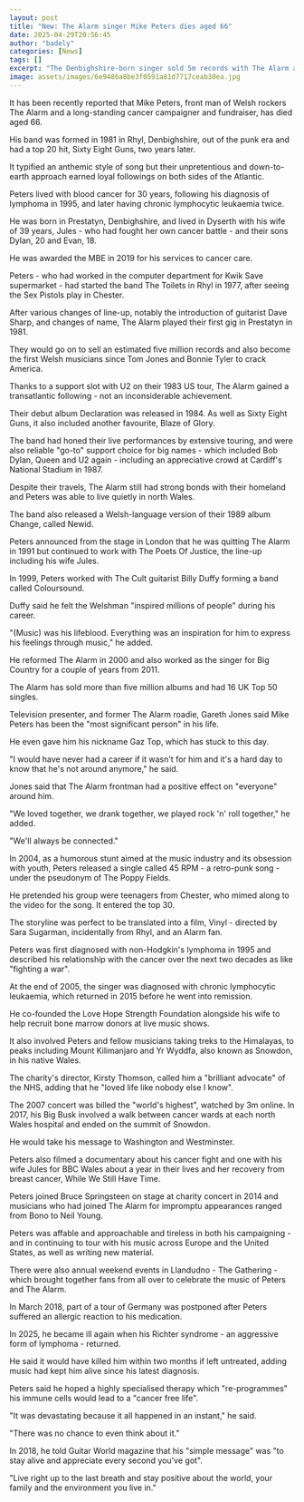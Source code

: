 ```yaml
---
layout: post
title: "New: The Alarm singer Mike Peters dies aged 66"
date: 2025-04-29T20:56:45
author: "badely"
categories: [News]
tags: []
excerpt: "The Denbighshire-born singer sold 5m records with The Alarm and lived with cancer over three decades."
image: assets/images/6e9486a8be3f0591a81d7717ceab30ea.jpg
---
```


It has been recently reported that Mike Peters, front man of Welsh rockers The Alarm and a long-standing cancer campaigner and fundraiser, has died aged 66.

His band was formed in 1981 in Rhyl, Denbighshire, out of the punk era and had a top 20 hit, Sixty Eight Guns, two years later.

It typified an anthemic style of song but their unpretentious and down-to-earth approach earned loyal followings on both sides of the Atlantic.

Peters lived with blood cancer for 30 years, following his diagnosis of lymphoma in 1995, and later having chronic lymphocytic leukaemia twice.

He was born in Prestatyn, Denbighshire, and lived in Dyserth with his wife of 39 years, Jules - who had fought her own cancer battle - and their sons Dylan, 20 and Evan, 18. 

He was awarded the MBE in 2019 for his services to cancer care.

Peters - who had worked in the computer department for Kwik Save supermarket - had started the band The Toilets in Rhyl in 1977, after seeing the Sex Pistols play in Chester.

After various changes of line-up, notably the introduction of guitarist Dave Sharp, and changes of name, The Alarm played their first gig in Prestatyn in 1981.

They would go on to sell an estimated five million records and also become the first Welsh musicians since Tom Jones and Bonnie Tyler to crack America.

Thanks to a support slot with U2 on their 1983 US tour, The Alarm gained a transatlantic following - not an inconsiderable achievement.

Their debut album Declaration was released in 1984. As well as Sixty Eight Guns, it also included another favourite, Blaze of Glory.

The band had honed their live performances by extensive touring, and were also reliable "go-to" support choice for big names - which included Bob Dylan, Queen and U2 again - including an appreciative crowd at Cardiff's National Stadium in 1987.

Despite their travels, The Alarm still had strong bonds with their homeland and Peters was able to live quietly in north Wales.

The band also released a Welsh-language version of their 1989 album Change, called Newid.

Peters announced from the stage in London that he was quitting The Alarm in 1991 but continued to work with The Poets Of Justice, the line-up including his wife Jules.

In 1999, Peters worked with The Cult guitarist Billy Duffy forming a band called Coloursound.

Duffy said he felt the Welshman "inspired millions of people" during his career.

"(Music) was his lifeblood. Everything was an inspiration for him to express his feelings through music," he added.

He reformed The Alarm in 2000 and also worked as the singer for Big Country for a couple of years from 2011.

The Alarm has sold more than five million albums and had 16 UK Top 50 singles.

Television presenter, and former The Alarm roadie, Gareth Jones said Mike Peters has been the "most significant person" in his life.

He even gave him his nickname Gaz Top, which has stuck to this day.

"I would have never had a career if it wasn't for him and it's a hard day to know that he's not around anymore," he said.

Jones said that The Alarm frontman had a positive effect on "everyone" around him.

"We loved together, we drank together, we played rock 'n' roll together," he added.

"We'll always be connected."

In 2004, as a humorous stunt aimed at the music industry and its obsession with youth, Peters released a single called 45 RPM - a retro-punk song - under the pseudonym of The Poppy Fields.

He pretended his group were teenagers from Chester, who mimed along to the video for the song. It entered the top 30.

The storyline was perfect to be translated into a film, Vinyl - directed by Sara Sugarman, incidentally from Rhyl, and an Alarm fan.

Peters was first diagnosed with non-Hodgkin's lymphoma in 1995 and described his relationship with the cancer over the next two decades as like "fighting a war".

At the end of 2005, the singer was diagnosed with chronic lymphocytic leukaemia, which returned in 2015 before he went into remission.

He co-founded the Love Hope Strength Foundation alongside his wife to help recruit bone marrow donors at live music shows. 

It also involved Peters and fellow musicians taking treks to the Himalayas, to peaks including Mount Kilimanjaro and Yr Wyddfa, also known as Snowdon, in his native Wales.

The charity's director, Kirsty Thomson, called him a "brilliant advocate" of the NHS, adding that he "loved life like nobody else I know".

The 2007 concert was billed the "world's highest", watched by 3m online. In 2017, his Big Busk involved a walk between cancer wards at each north Wales hospital and ended on the summit of Snowdon.

He would take his message to Washington and Westminster.

Peters also filmed a documentary about his cancer fight and one with his wife Jules for BBC Wales about a year in their lives and her recovery from breast cancer, While We Still Have Time.

Peters joined Bruce Springsteen on stage at charity concert in 2014 and musicians who had joined The Alarm for impromptu appearances ranged from Bono to Neil Young.

Peters was affable and approachable and tireless in both his campaigning - and in continuing to tour with his music across Europe and the United States, as well as writing new material.

There were also annual weekend events in Llandudno - The Gathering - which brought together fans from all over to celebrate the music of Peters and The Alarm.

In March 2018, part of a tour of Germany was postponed after Peters suffered an allergic reaction to his medication.

In 2025, he became ill again when his Richter syndrome - an aggressive form of lymphoma - returned.

He said it would have killed him within two months if left untreated, adding music had kept him alive since his latest diagnosis.

Peters said he hoped a highly specialised therapy which "re-programmes" his immune cells would lead to a "cancer free life".

"It was devastating because it all happened in an instant," he said.

"There was no chance to even think about it."

In 2018, he told Guitar World magazine that his "simple message" was "to stay alive and appreciate every second you've got".  

"Live right up to the last breath and stay positive about the world, your family and the environment you live in."

